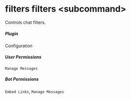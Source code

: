 # filters filters &lt;subcommand&gt;

Controls chat filters.
			

##### Plugin
Configuration


##### User Permissions
`Manage Messages`


##### Bot Permissions
`Embed Links`, `Manage Messages`